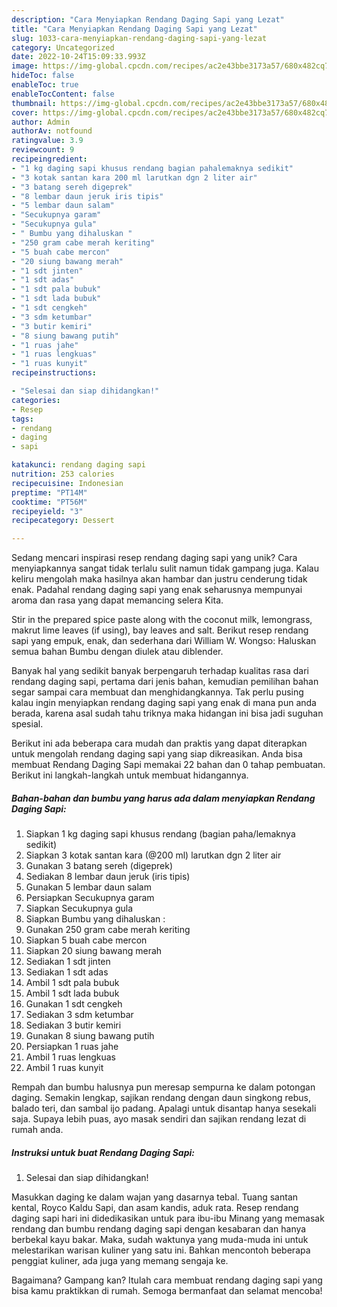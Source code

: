 ```yaml
---
description: "Cara Menyiapkan Rendang Daging Sapi yang Lezat"
title: "Cara Menyiapkan Rendang Daging Sapi yang Lezat"
slug: 1033-cara-menyiapkan-rendang-daging-sapi-yang-lezat
category: Uncategorized
date: 2022-10-24T15:09:33.993Z
image: https://img-global.cpcdn.com/recipes/ac2e43bbe3173a57/680x482cq70/rendang-daging-sapi-foto-resep-utama.jpg
hideToc: false
enableToc: true
enableTocContent: false
thumbnail: https://img-global.cpcdn.com/recipes/ac2e43bbe3173a57/680x482cq70/rendang-daging-sapi-foto-resep-utama.jpg
cover: https://img-global.cpcdn.com/recipes/ac2e43bbe3173a57/680x482cq70/rendang-daging-sapi-foto-resep-utama.jpg
author: Admin
authorAv: notfound
ratingvalue: 3.9
reviewcount: 9
recipeingredient:
- "1 kg daging sapi khusus rendang bagian pahalemaknya sedikit"
- "3 kotak santan kara 200 ml larutkan dgn 2 liter air"
- "3 batang sereh digeprek"
- "8 lembar daun jeruk iris tipis"
- "5 lembar daun salam"
- "Secukupnya garam"
- "Secukupnya gula"
- " Bumbu yang dihaluskan "
- "250 gram cabe merah keriting"
- "5 buah cabe mercon"
- "20 siung bawang merah"
- "1 sdt jinten"
- "1 sdt adas"
- "1 sdt pala bubuk"
- "1 sdt lada bubuk"
- "1 sdt cengkeh"
- "3 sdm ketumbar"
- "3 butir kemiri"
- "8 siung bawang putih"
- "1 ruas jahe"
- "1 ruas lengkuas"
- "1 ruas kunyit"
recipeinstructions:

- "Selesai dan siap dihidangkan!"
categories:
- Resep
tags:
- rendang
- daging
- sapi

katakunci: rendang daging sapi 
nutrition: 253 calories
recipecuisine: Indonesian
preptime: "PT14M"
cooktime: "PT56M"
recipeyield: "3"
recipecategory: Dessert

---
```





Sedang mencari inspirasi resep rendang daging sapi yang unik? Cara menyiapkannya sangat tidak terlalu sulit namun tidak gampang juga. Kalau keliru mengolah maka hasilnya akan hambar dan justru cenderung tidak enak. Padahal rendang daging sapi yang enak seharusnya mempunyai aroma dan rasa yang dapat memancing selera Kita.





Stir in the prepared spice paste along with the coconut milk, lemongrass, makrut lime leaves (if using), bay leaves and salt. Berikut resep rendang sapi yang empuk, enak, dan sederhana dari William W. Wongso: Haluskan semua bahan Bumbu dengan diulek atau diblender.

Banyak hal yang sedikit banyak berpengaruh terhadap kualitas rasa dari rendang daging sapi, pertama dari jenis bahan, kemudian pemilihan bahan segar sampai cara membuat dan menghidangkannya. Tak perlu pusing kalau ingin menyiapkan rendang daging sapi yang enak di mana pun anda berada, karena asal sudah tahu triknya maka hidangan ini bisa jadi suguhan spesial.






Berikut ini ada beberapa cara mudah dan praktis yang dapat diterapkan untuk mengolah rendang daging sapi yang siap dikreasikan. Anda bisa membuat Rendang Daging Sapi memakai 22 bahan dan 0 tahap pembuatan. Berikut ini langkah-langkah untuk membuat hidangannya.

<!--inarticleads1-->

##### Bahan-bahan dan bumbu yang harus ada dalam menyiapkan Rendang Daging Sapi:

1. Siapkan 1 kg daging sapi khusus rendang (bagian paha/lemaknya sedikit)
1. Siapkan 3 kotak santan kara (@200 ml) larutkan dgn 2 liter air
1. Gunakan 3 batang sereh (digeprek)
1. Sediakan 8 lembar daun jeruk (iris tipis)
1. Gunakan 5 lembar daun salam
1. Persiapkan Secukupnya garam
1. Siapkan Secukupnya gula
1. Siapkan  Bumbu yang dihaluskan :
1. Gunakan 250 gram cabe merah keriting
1. Siapkan 5 buah cabe mercon
1. Siapkan 20 siung bawang merah
1. Sediakan 1 sdt jinten
1. Sediakan 1 sdt adas
1. Ambil 1 sdt pala bubuk
1. Ambil 1 sdt lada bubuk
1. Gunakan 1 sdt cengkeh
1. Sediakan 3 sdm ketumbar
1. Sediakan 3 butir kemiri
1. Gunakan 8 siung bawang putih
1. Persiapkan 1 ruas jahe
1. Ambil 1 ruas lengkuas
1. Ambil 1 ruas kunyit


Rempah dan bumbu halusnya pun meresap sempurna ke dalam potongan daging. Semakin lengkap, sajikan rendang dengan daun singkong rebus, balado teri, dan sambal ijo padang. Apalagi untuk disantap hanya sesekali saja. Supaya lebih puas, ayo masak sendiri dan sajikan rendang lezat di rumah anda. 

<!--inarticleads2-->

##### Instruksi untuk buat Rendang Daging Sapi:


1. Selesai dan siap dihidangkan!

Masukkan daging ke dalam wajan yang dasarnya tebal. Tuang santan kental, Royco Kaldu Sapi, dan asam kandis, aduk rata. Resep rendang daging sapi hari ini didedikasikan untuk para ibu-ibu Minang yang memasak rendang dan bumbu rendang daging sapi dengan kesabaran dan hanya berbekal kayu bakar. Maka, sudah waktunya yang muda-muda ini untuk melestarikan warisan kuliner yang satu ini. Bahkan mencontoh beberapa penggiat kuliner, ada juga yang memang sengaja ke. 

Bagaimana? Gampang kan? Itulah cara membuat rendang daging sapi yang bisa kamu praktikkan di rumah. Semoga bermanfaat dan selamat mencoba!
